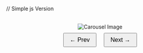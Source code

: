 // Simple js Version

<!DOCTYPE html>
<html lang="en">
<head>
  <meta charset="UTF-8" />
  <meta name="viewport" content="width=device-width, initial-scale=1.0"/>
  <title>Simple Image Carousel</title>
  <style>
    .carousel {
      width: 400px;
      margin: 2rem auto;
      text-align: center;
    }

    .carousel img {
      width: 100%;
      height: auto;
      border-radius: 8px;
    }

    .carousel button {
      margin: 0.5rem;
      padding: 0.5rem 1rem;
      font-size: 1rem;
    }

  </style>
</head>
<body>
  <div class="carousel" role="region" aria-label="Image Carousel">
    <img id="carousel-image" src="" alt="Carousel Image" />
    <div>
      <button id="prev" aria-label="Previous image">&#8592; Prev</button>
      <button id="next" aria-label="Next image">Next &#8594;</button>
    </div>
  </div>

  <script>
    const images = [
      { src: "https://picsum.photos/id/1011/600/400", alt: "Mountain" },
      { src: "https://picsum.photos/id/1015/600/400", alt: "Bridge" },
      { src: "https://picsum.photos/id/1016/600/400", alt: "Forest" }
    ];

    let currentIndex = 0;

    const imgEl = document.getElementById("carousel-image");
    const updateImage = () => {
      imgEl.src = images[currentIndex].src;
      imgEl.alt = images[currentIndex].alt;
    };

    document.getElementById("prev").addEventListener("click", () => {
      currentIndex = (currentIndex - 1 + images.length) % images.length;
      updateImage();
    });

    document.getElementById("next").addEventListener("click", () => {
      currentIndex = (currentIndex + 1) % images.length;
      updateImage();
    });

    // Initialize with first image
    updateImage();
  </script>
</body>
</html>
